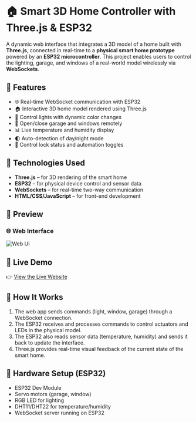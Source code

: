 
# 🏠 Smart 3D Home Controller with Three.js & ESP32

A dynamic web interface that integrates a 3D model of a home built with **Three.js**, connected in real-time to a **physical smart home prototype** powered by an **ESP32 microcontroller**. This project enables users to control the lighting, garage, and windows of a real-world model wirelessly via **WebSockets**.

## 🚀 Features

* 🌐 Real-time WebSocket communication with ESP32
* 🏠 Interactive 3D home model rendered using Three.js
* 🔦 Control lights with dynamic color changes
* 🚪 Open/close garage and windows remotely
* 📊 Live temperature and humidity display
* 🌓 Auto-detection of day/night mode
* 🔐 Control lock status and automation toggles

## 🔧 Technologies Used

* **Three.js** – for 3D rendering of the smart home
* **ESP32** – for physical device control and sensor data
* **WebSockets** – for real-time two-way communication
* **HTML/CSS/JavaScript** – for front-end development

## 📸 Preview

### 🌐 Web Interface

![Web UI](![image](https://github.com/user-attachments/assets/5a4f4368-8e89-4da1-ac6c-cbaa6fc01832)) 


## 🔗 Live Demo

👉 [View the Live Website](https://ali-h17.github.io/sHome/) 

## 🧠 How It Works

1. The web app sends commands (light, window, garage) through a WebSocket connection.
2. The ESP32 receives and processes commands to control actuators and LEDs in the physical model.
3. The ESP32 also reads sensor data (temperature, humidity) and sends it back to update the interface.
4. Three.js provides real-time visual feedback of the current state of the smart home.

## 🔌 Hardware Setup (ESP32)

* ESP32 Dev Module
* Servo motors (garage, window)
* RGB LED for lighting
* DHT11/DHT22 for temperature/humidity
* WebSocket server running on ESP32
